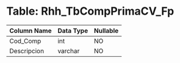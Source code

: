 # Table: Rhh_TbCompPrimaCV_Fp

| Column Name | Data Type | Nullable |
|-------------|-----------|----------|
| Cod_Comp | int | NO |
| Descripcion | varchar | NO |

